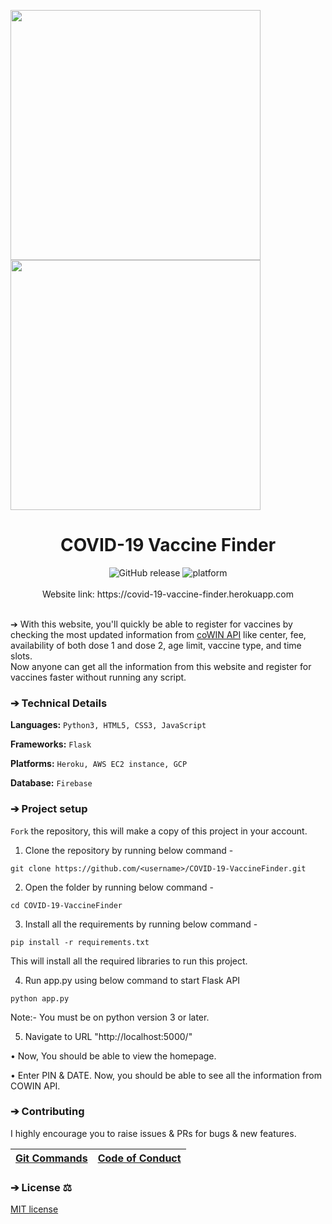 <img align="center" src="https://github.com/firstdoubletripledev/COVID_19_VaccineFinder/static/images/ipad.png" width="400" height="400"></img> <img align="center" src="https://github.com/firstdoubletripledev/COVID_19_VaccineFinder/static/images/ipad2.png" width="400" height="400"></img>

<h1 align="center">COVID-19 Vaccine Finder</h1>

<div align="center">
  <img src="https://img.shields.io/github/v/release/firstdoubletripledev/COVID_19_VaccineFinder?color=1FC71F" alt="GitHub release" />
  <img src="https://img.shields.io/github/repo-size/firstdoubletripledev/COVID_19_VaccineFinder" alt="platform">
  <!-- Open issues & PRs
  <img src="https://img.shields.io/github/issues/firstdoubletripledev/COVID_19_VaccineFinder" alt="GitHub issues" />
  <img src="https://img.shields.io/github/issues-pr/firstdoubletripledev/COVID_19_VaccineFinder" alt="GitHub pull requests" />
  -->
<!--   <img src="https://img.shields.io/github/issues-search/firstdoubletripledev/COVID_19_VaccineFinder?label=merged%20PRs&query=is%3Apr+is%3Aclosed+is%3Amerged&color=purple" alt="Merged Pull Requests" /> -->
</div>
<br>

<div align="center">
Website link: https://covid-19-vaccine-finder.herokuapp.com
</div>
<br/>

➔ With this website, you'll quickly be able to register for vaccines by checking the most updated information from [coWIN API](https://apisetu.gov.in/public/marketplace/api/cowin) like center, fee, availability of both dose 1 and dose 2, age limit, vaccine type, and time slots.<br>
Now anyone can get all the information from this website and register for vaccines faster without running any script. 


### ➔ Technical Details
**Languages:**
```Python3, HTML5, CSS3, JavaScript```

**Frameworks:** 
```Flask```

**Platforms:** 
```Heroku, AWS EC2 instance, GCP```

**Database:**
```Firebase```


### ➔ Project setup
`Fork` the repository, this will make a copy of this project in your account.

1. Clone the repository by running below command -
```
git clone https://github.com/<username>/COVID-19-VaccineFinder.git
```

2. Open the folder by running below command -
```
cd COVID-19-VaccineFinder
```

3.  Install all the requirements by running below command -
```
pip install -r requirements.txt
```
This will install all the required libraries to run this project.

4. Run app.py using below command to start Flask API
```
python app.py
```
Note:- You must be on python version 3 or later.

5. Navigate to URL "http://localhost:5000/"

• Now, You should be able to view the homepage.

• Enter PIN & DATE. Now, you should be able to see all the information from COWIN API.


### ➔ Contributing
I highly encourage you to raise issues & PRs for bugs & new features.

| [Git Commands](docs/git-commands.md) | [Code of Conduct](docs/code_of_conduct.md)
| ------------- | ------------- |


### ➔ License ⚖️
[MIT license](https://github.com/firstdoubletripledev/COVID-19-VaccineFinder/blob/main/LICENSE) 
